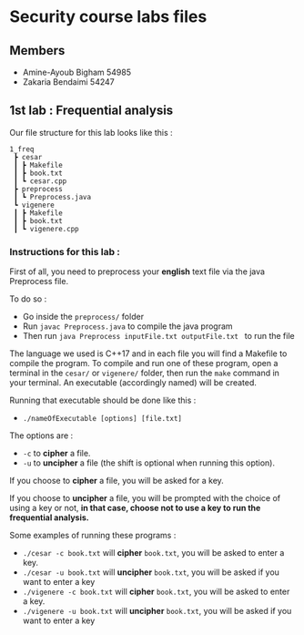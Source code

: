 # Security course labs files 

## Members 
- Amine-Ayoub Bigham 54985
- Zakaria Bendaimi 54247

## 1st lab : Frequential analysis
Our file structure for this lab looks like this : 
```
1_freq
 ┣ cesar
 ┃ ┣ Makefile
 ┃ ┣ book.txt
 ┃ ┗ cesar.cpp
 ┣ preprocess
 ┃ ┗ Preprocess.java
 ┗ vigenere
 ┃ ┣ Makefile
 ┃ ┣ book.txt
 ┃ ┗ vigenere.cpp
```
### Instructions for this lab : 
First of all, you need to preprocess your **english** text file via the java Preprocess file.

To do so : 
- Go inside the `preprocess/` folder
- Run `javac Preprocess.java` to compile the java program
- Then run `java Preprocess inputFile.txt outputFile.txt ` to run the file

The language we used is C++17 and in each file you will find a Makefile to compile the program. 
To compile and run one of these program, open a terminal in the `cesar/` or `vigenere/` folder, then run the `make` command in your terminal. An executable (accordingly named) will be created.

Running that executable should be done like this : 
- `./nameOfExecutable [options] [file.txt]`

The options are :
- `-c` to **cipher** a file. 
- `-u` to **uncipher** a file (the shift is optional when running this option).

If you choose to **cipher** a file, you will be asked for a key.

If you choose to **uncipher** a file, you will be prompted with the choice of using a key or not, **in that case, choose not to use a key to run the frequential analysis.**

Some examples of running these programs : 
- `./cesar -c book.txt` will **cipher** `book.txt`, you will be asked to enter a key.
- `./cesar -u book.txt` will **uncipher** `book.txt`, you will be asked if you want to enter a key
- `./vigenere -c book.txt` will **cipher** `book.txt`, you will be asked to enter a key.
- `./vigenere -u book.txt` will **uncipher** `book.txt`, you will be asked if you want to enter a key

